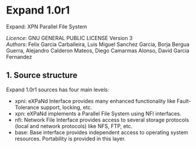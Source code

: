 # Expand 1.0r1
Expand: XPN Parallel File System

*Licence*: GNU GENERAL PUBLIC LICENSE Version 3</br>
*Authors*: Felix Garcia Carballeira, Luis Miguel Sanchez Garcia, Borja Bergua Guerra, Alejandro Calderon Mateos, Diego Camarmas Alonso, David Garcia Fernandez


## 1. Source structure

Expand 1.0r1 sources has four main levels:
* xpni:
  eXPaNd Interface provides many enhanced functionality like Fault-Tolerance support, locking, etc.
* xpn:
  eXPaNd implements a Parallel File System using NFI interfaces.
* nfi:
  Network File Interface provides access to several storage protocols (local and network protocols) like NFS, FTP, etc.
* base:
  Base interface provides independent access to operating system resources. 
  Portability is provided in this layer.

